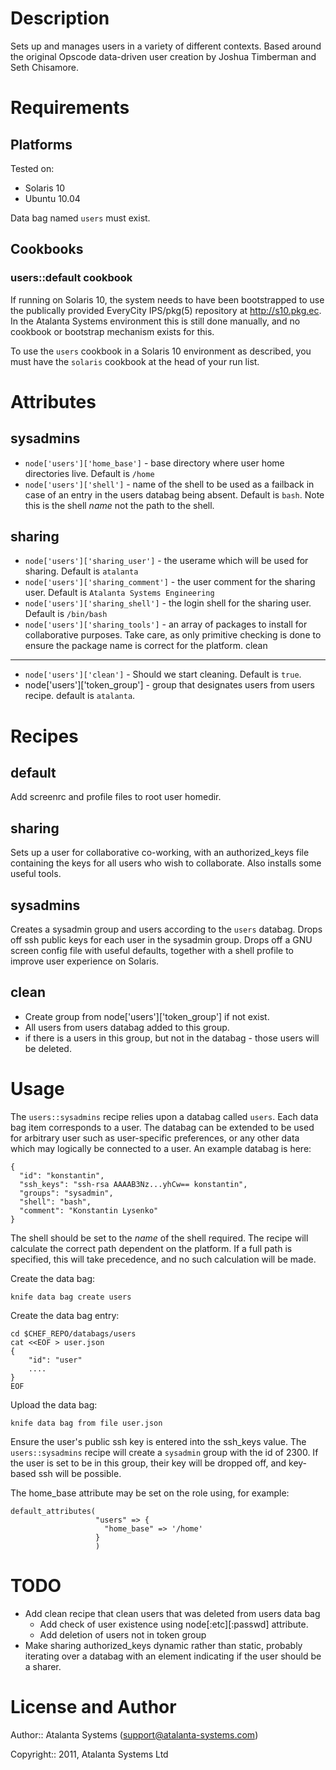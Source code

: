 Description
===========

Sets up and manages users in a variety of different contexts.  Based around the original Opscode data-driven user creation by Joshua Timberman and Seth Chisamore.


Requirements
============

## Platforms

Tested on:

* Solaris 10
* Ubuntu 10.04

Data bag named `users` must exist.

## Cookbooks
### users::default cookbook

If running on Solaris 10, the system needs to have been bootstrapped to use the publically provided EveryCity IPS/pkg(5) repository at http://s10.pkg.ec.  In the Atalanta Systems environment this is still done manually, and no cookbook or bootstrap mechanism exists for this.

To use the `users` cookbook in a Solaris 10 environment as described, you must have the `solaris` cookbook at the head of your run list.


Attributes
==========

sysadmins
---------

* `node['users']['home_base']` - base directory where user home directories live.  Default is `/home`
* `node['users']['shell']` - name of the shell to be used as a failback in case of an entry in the users databag being absent.  Default is `bash`.  Note this is the shell *name* not the path to the shell.


sharing
-------

* `node['users']['sharing_user']` - the userame which will be used for sharing.  Default is `atalanta`
* `node['users']['sharing_comment']` - the user comment for the sharing user.  Default is `Atalanta Systems Engineering`
* `node['users']['sharing_shell']` - the login shell for the sharing user.  Default is `/bin/bash`
* `node['users']['sharing_tools']` - an array of packages to install for collaborative purposes.  Take care, as only primitive checking is done to ensure the package name is correct for the platform.
clean
-----
* `node['users']['clean']` - Should we start cleaning. Default is
`true`.
* node['users']['token_group'] - group that designates users from
users recipe. default is `atalanta`.

Recipes
=======

default
-------

Add screenrc and profile files to root user homedir.

sharing
-------

Sets up a user for collaborative co-working, with an authorized_keys file containing the keys for all users who wish to collaborate.  Also installs some useful tools.

sysadmins
---------

Creates a sysadmin group and users according to the `users` databag.  Drops off ssh public keys for each user in the sysadmin group.  Drops off a GNU screen config file with useful defaults, together with a shell profile to improve user experience on Solaris.

clean
-----

  * Create group from node['users']['token_group'] if not exist.
  * All users from users databag added to this group.
  * if there is a users in this group, but not in the databag - those
  users will be deleted.

Usage
=====

The `users::sysadmins` recipe relies upon a databag called `users`.  Each data bag item corresponds to a user.  The databag can be extended to be used for arbitrary user such as user-specific preferences, or any other data which may logically be connected to a user.  An example databag is here:

    {
      "id": "konstantin",
      "ssh_keys": "ssh-rsa AAAAB3Nz...yhCw== konstantin",
      "groups": "sysadmin",
      "shell": "bash",
      "comment": "Konstantin Lysenko"
    }

The shell should be set to the *name* of the shell required.  The recipe will calculate the correct path dependent on the platform.  If a full path is specified, this will take precedence, and no such calculation will be made.

Create the data bag:

    knife data bag create users
    
Create the data bag entry:

    cd $CHEF_REPO/databags/users
    cat <<EOF > user.json
    {
        "id": "user"
        ....
    }
    EOF

Upload the data bag:

    knife data bag from file user.json

Ensure the user's public ssh key is entered into the ssh_keys value.  The `users::sysadmins` recipe will create a `sysadmin` group with the id of 2300.  If the user is set to be in this group, their key will be dropped off, and key-based ssh will be possible.

The home_base attribute may be set on the role using, for example:

    default_attributes(
                       "users" => {
                         "home_base" => '/home'
                       }
                       )

TODO
===============

* Add clean recipe that clean users that was deleted from users data bag
  * Add check of user existence using node[:etc][:passwd] attribute.
  * Add deletion of users not in token group
* Make sharing authorized_keys dynamic rather than static, probably iterating over a databag with an element indicating if the user should be a sharer.


License and Author
==================

Author:: Atalanta Systems (<support@atalanta-systems.com>)

Copyright:: 2011, Atalanta Systems Ltd
